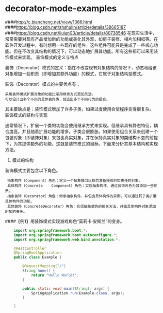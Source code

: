 # decorator-mode-examples
####http://c.biancheng.net/view/1366.html
####https://blog.csdn.net/zhshulin/article/details/38665187
####https://blog.csdn.net/liujun03/article/details/80738546
在现实生活中，常常需要对现有产品增加新的功能或美化其外观，如房子装修、相片加相框等。在软件开发过程中，有时想用一些现存的组件。这些组件可能只是完成了一些核心功能。但在不改变其结构的情况下，可以动态地扩展其功能。所有这些都可以釆用装饰模式来实现。
装饰模式的定义与特点

装饰（Decorator）模式的定义：指在不改变现有对象结构的情况下，动态地给该对象增加一些职责（即增加其额外功能）的模式，它属于对象结构型模式。

装饰（Decorator）模式的主要优点有：

    采用装饰模式扩展对象的功能比采用继承方式更加灵活。
    可以设计出多个不同的具体装饰类，创造出多个不同行为的组合。


其主要缺点是：装饰模式增加了许多子类，如果过度使用会使程序变得很复杂。
装饰模式的结构与实现

通常情况下，扩展一个类的功能会使用继承方式来实现。但继承具有静态特征，耦合度高，并且随着扩展功能的增多，子类会很膨胀。如果使用组合关系来创建一个包装对象（即装饰对象）来包裹真实对象，并在保持真实对象的类结构不变的前提下，为其提供额外的功能，这就是装饰模式的目标。下面来分析其基本结构和实现方法。

1. 模式的结构

装饰模式主要包含以下角色。


     抽象构件（Component）角色：定义一个抽象接口以规范准备接收附加责任的对象。
     具体构件（Concrete    Component）角色：实现抽象构件，通过装饰角色为其添加一些职责。
     抽象装饰（Decorator）角色：继承抽象构件，并包含具体构件的实例，可以通过其子类扩展具体构件的功能。
     具体装饰（ConcreteDecorator）角色：实现抽象装饰的相关方法，并给具体构件对象添加附加的责任。


####【例1】用装饰模式实现游戏角色“莫莉卡·安斯兰”的变身。

```java
	import org.springframework.boot.*;
	import org.springframework.boot.autoconfigure.*;
	import org.springframework.web.bind.annotation.*;

	@RestController
	@SpringBootApplication
	public class Example {

		@RequestMapping("/")
		String home() {
			return "Hello World!";
		}

		public static void main(String[] args) {
			SpringApplication.run(Example.class, args);
		}

	}
```